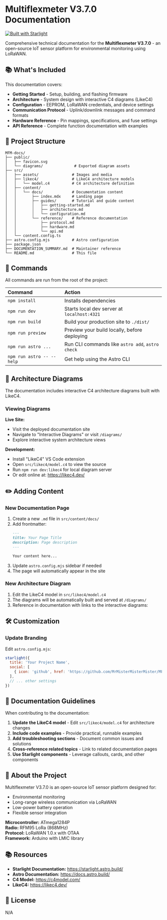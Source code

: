 # Multiflexmeter V3.7.0 Documentation

[![Built with Starlight](https://astro.badg.es/v2/built-with-starlight/tiny.svg)](https://starlight.astro.build)

Comprehensive technical documentation for the **Multiflexmeter V3.7.0** - an open-source IoT sensor platform for environmental monitoring using LoRaWAN.

## 📚 What's Included

This documentation covers:

- **Getting Started** - Setup, building, and flashing firmware
- **Architecture** - System design with interactive C4 diagrams (LikeC4)
- **Configuration** - EEPROM, LoRaWAN credentials, and device settings
- **Communication Protocol** - Uplink/downlink messages and command formats
- **Hardware Reference** - Pin mappings, specifications, and fuse settings
- **API Reference** - Complete function documentation with examples

<!-- ## 🚀 Quick Start

### View Documentation Locally

```bash
npm install
npm run dev
```

Then open your browser to: **http://localhost:4321**

### Build for Production

```bash
npm run build
```

The static site will be generated in the `dist/` directory. -->

## 📁 Project Structure

```
MFM-docs/
├── public/
│   ├── favicon.svg
│   └── diagrams/              # Exported diagram assets
├── src/
│   ├── assets/               # Images and media
│   ├── likec4/               # LikeC4 architecture models
│   │   └── model.c4          # C4 architecture definition
│   ├── content/
│   │   └── docs/             # Documentation content
│   │       ├── index.mdx     # Landing page
│   │       ├── guides/       # Tutorial and guide content
│   │       │   ├── getting-started.md
│   │       │   ├── architecture.md
│   │       │   └── configuration.md
│   │       └── reference/    # Reference documentation
│   │           ├── protocol.md
│   │           ├── hardware.md
│   │           └── api.md
│   └── content.config.ts
├── astro.config.mjs          # Astro configuration
├── package.json
├── DOCUMENTATION_SUMMARY.md  # Maintainer reference
└── README.md                 # This file
```

## 🧞 Commands

All commands are run from the root of the project:

| Command                   | Action                                           |
| :------------------------ | :----------------------------------------------- |
| `npm install`             | Installs dependencies                            |
| `npm run dev`             | Starts local dev server at `localhost:4321`      |
| `npm run build`           | Build your production site to `./dist/`          |
| `npm run preview`         | Preview your build locally, before deploying     |
| `npm run astro ...`       | Run CLI commands like `astro add`, `astro check` |
| `npm run astro -- --help` | Get help using the Astro CLI                     |

## 🎨 Architecture Diagrams

The documentation includes interactive C4 architecture diagrams built with LikeC4.

### Viewing Diagrams

**Live Site:**
- Visit the deployed documentation site
- Navigate to "Interactive Diagrams" or visit `/diagrams/`
- Explore interactive system architecture views

**Development:**
- Install "LikeC4" VS Code extension
- Open `src/likec4/model.c4` to view the source
- Run `npm run dev:likec4` for local diagram server
- Or edit online at: https://likec4.dev/

<!-- ## 🚢 Deployment

### GitHub Pages

```bash
npm run build
# Deploy the dist/ folder to GitHub Pages
```

### Netlify

1. Run `npm run build`
2. Drag and drop the `dist/` folder to Netlify
3. Or connect your GitHub repo for auto-deployment

### Vercel

1. Connect your GitHub repository
2. Vercel auto-detects Astro and configures build settings
3. Deploy automatically on every commit -->

## ✏️ Adding Content

### New Documentation Page

1. Create a new `.md` file in `src/content/docs/`
2. Add frontmatter:
   ```markdown
   ---
   title: Your Page Title
   description: Page description
   ---
   
   Your content here...
   ```
3. Update `astro.config.mjs` sidebar if needed
4. The page will automatically appear in the site

### New Architecture Diagram

1. Edit the LikeC4 model in `src/likec4/model.c4`
2. The diagrams will be automatically built and served at `/diagrams/`
3. Reference in documentation with links to the interactive diagrams:

## 🛠️ Customization

### Update Branding

Edit `astro.config.mjs`:

```javascript
starlight({
  title: 'Your Project Name',
  social: [
    { icon: 'github', href: 'https://github.com/MrMisterMisterMister/MFM-docs' }
  ],
  // ... other settings
})
```

<!-- ### Add Logo

Replace `src/assets/houston.webp` with your logo and update `src/content/docs/index.mdx`. -->

<!-- ### Modify Theme

Starlight supports custom CSS. See [Starlight's customization guide](https://starlight.astro.build/guides/customization/). -->

## 📖 Documentation Guidelines

When contributing to the documentation:

1. **Update the LikeC4 model** - Edit `src/likec4/model.c4` for architecture changes
2. **Include code examples** - Provide practical, runnable examples
3. **Add troubleshooting sections** - Document common issues and solutions
4. **Cross-reference related topics** - Link to related documentation pages
5. **Use Starlight components** - Leverage callouts, cards, and other components

## 🤝 About the Project

Multiflexmeter V3.7.0 is an open-source IoT sensor platform designed for:
- Environmental monitoring
- Long-range wireless communication via LoRaWAN
- Low-power battery operation
- Flexible sensor integration

**Microcontroller:** ATmega1284P  
**Radio:** RFM95 LoRa (868MHz)  
**Protocol:** LoRaWAN 1.0.x with OTAA  
**Framework:** Arduino with LMIC library

## 📚 Resources

- **Starlight Documentation:** https://starlight.astro.build/
- **Astro Documentation:** https://docs.astro.build/
- **C4 Model:** https://c4model.com/
- **LikeC4:** https://likec4.dev/

## 📄 License

N/A